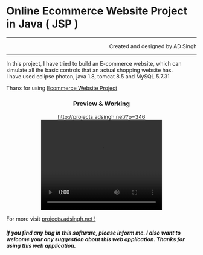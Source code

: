 # Online Ecommerce Website Project in Java ( JSP )
<hr>
<p align="right">Created and designed by AD Singh
<hr>
In this project, I have tried to build an E-commerce website, which can simulate all the basic controls that an actual shopping website has.
<br>
I have used eclipse photon, java 1.8, tomcat 8.5 and MySQL 5.7.31
<br>
<p>Thanx for using <u>Ecommerce Website Project</u></p>

<div align="center"><h3>Preview & Working</h3>
<a href="http://projects.adsingh.net/?p=346">http://projects.adsingh.net/?p=346</a>
<video width="320" height="240" controls>
  <source src="vid_main.mp4" type="video/mp4">
  Video not supported by your browser(vid_main.mp4) 
</video>
</div>


For more visit <a href="http://projects.adsingh.net/">projects.adsingh.net !</a>

##### If you find any bug in this software, please inform me. I also want to welcome your any suggestion about this web application. Thanks for using this web application.

